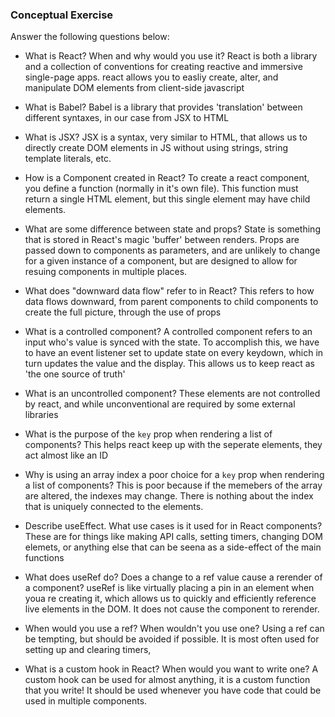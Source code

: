 ### Conceptual Exercise

Answer the following questions below:

- What is React? When and why would you use it?
        React is both a library and a collection of conventions for creating reactive and immersive single-page apps.
        react allows you to easliy create, alter, and manipulate DOM elements from client-side javascript

- What is Babel?
        Babel is a library that provides 'translation' between different syntaxes, in our case from JSX to HTML

- What is JSX?
        JSX is a syntax, very similar to HTML, that allows us to directly create DOM elements in JS without using strings, string template literals, etc.

- How is a Component created in React?
        To create a react component, you define a function (normally in it's own file). This function must return a single HTML element, but this single element may have child elements. 

- What are some difference between state and props?
        State is something that is stored in React's magic 'buffer' between renders. Props are passed down to components as parameters, and are unlikely to change for a given instance of a component, but are designed to allow for resuing components in multiple places.

- What does "downward data flow" refer to in React?
        This refers to how data flows downward, from parent components to child components to create the full picture, through the use of props

- What is a controlled component?
        A controlled component refers to an input who's value is synced with the state. To accomplish this, we have to have an event listener set to update state on every keydown, which in turn updates the value and the display. This allows us to keep react as 'the one source of truth'

- What is an uncontrolled component?
        These elements are not controlled by react, and while unconventional are required by some external libraries

- What is the purpose of the `key` prop when rendering a list of components?
        This helps react keep up with the seperate elements, they act almost like an ID

- Why is using an array index a poor choice for a `key` prop when rendering a list of components?
        This is poor because if the memebers of the array are altered, the indexes may change. There is nothing about the index that is uniquely connected to the elements.

- Describe useEffect.  What use cases is it used for in React components?
        These are for things like making API calls, setting timers, changing DOM elemets, or anything else that can be seena as a side-effect of the main functions

- What does useRef do?  Does a change to a ref value cause a rerender of a component?
        useRef is like virtually placing a pin in an element when youa re creating it, which allows us to quickly and efficiently reference live elements in the DOM. It does not cause the component to rerender.

- When would you use a ref? When wouldn't you use one?
        Using a ref can be tempting, but should be avoided if possible. It is most often used for setting up and clearing timers, 

- What is a custom hook in React? When would you want to write one?
        A custom hook can be used for almost anything, it is a custom function that you write! It should be used whenever you have code that could be used in multiple components.